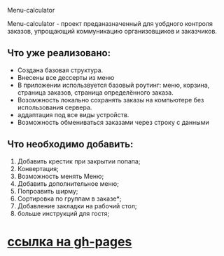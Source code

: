 Menu-calculator

Menu-calculator - проект преданазначенный для уобдного контроля заказов, упрощающий коммуникацию организовщиков и заказчиков.

## Что уже реализовано:
* Создана базовая структура.
* Внесены все дессерты из меню
* В приложении использвуется базовый роутинг: меню, корзина, страница заказов, страница определённого заказа.
* Возомжность локально сохранять заказы на компьютере без использования сервера.
* аддаптация под все виды устройств.
* Возможность обмениваться заказами через строку с данными



## Что необходимо добавить:

1) Добавить крестик при закрытии попапа;
2) Конвертация;
3) Возможность менять Меню;
4) Добавить дополнительное меню;
5) Попроавить ширму;
6) Сортировка по группам в заказе*;
7) Добавление закладки на рабочий стол;
8) больше инструкций для гостя;

# [ссылка на gh-pages](https://gutardanya.github.io/menu-calculator/)
